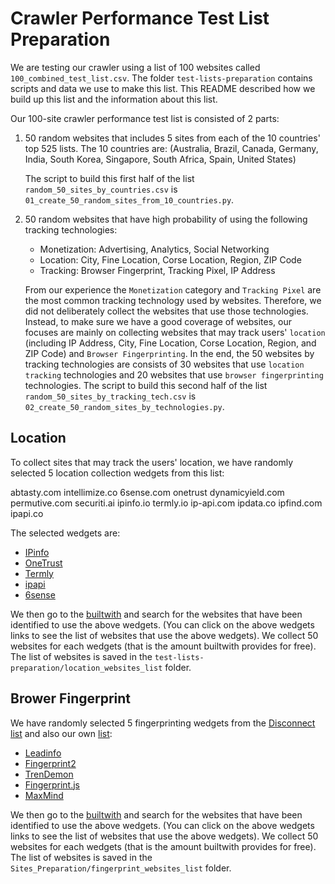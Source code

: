 # Crawler Performance Test List Preparation

We are testing our crawler using a list of 100 websites called `100_combined_test_list.csv`. The folder `test-lists-preparation` contains scripts and data we use to make this list. This README described how we build up this list and the information about this list.

Our 100-site crawler performance test list is consisted of 2 parts:

1. 50 random websites that includes 5 sites from each of the 10 countries' top 525 lists. The 10 countries are: (Australia, Brazil, Canada, Germany, India, South Korea, Singapore, South Africa, Spain, United States)

   The script to build this first half of the list `random_50_sites_by_countries.csv` is `01_create_50_random_sites_from_10_countries.py`.

2. 50 random websites that have high probability of using the following tracking technologies:

   - Monetization: Advertising, Analytics, Social Networking
   - Location: City, Fine Location, Corse Location, Region, ZIP Code
   - Tracking: Browser Fingerprint, Tracking Pixel, IP Address

   From our experience the `Monetization` category and `Tracking Pixel` are the most common tracking technology used by websites. Therefore, we did not deliberately collect the websites that use those technologies. Instead, to make sure we have a good coverage of websites, our focuses are mainly on collecting websites that may track users' `location` (including IP Address, City, Fine Location, Corse Location, Region, and ZIP Code) and `Browser Fingerprinting`. In the end, the 50 websites by tracking technologies are consists of 30 websites that use `location tracking` technologies and 20 websites that use `browser fingerprinting` technologies. The script to build this second half of the list `random_50_sites_by_tracking_tech.csv` is `02_create_50_random_sites_by_technologies.py`.

## Location

To collect sites that may track the users' location, we have randomly selected 5 location collection wedgets from this list:

abtasty.com
intellimize.co
6sense.com
onetrust
dynamicyield.com
permutive.com
securiti.ai
ipinfo.io
termly.io
ip-api.com
ipdata.co
ipfind.com
ipapi.co

The selected wedgets are:

- [IPinfo](https://trends.builtwith.com/websitelist/IPinfo)
- [OneTrust](https://trends.builtwith.com/websitelist/OneTrust)
- [Termly](https://trends.builtwith.com/websitelist/Termly)
- [ipapi](https://trends.builtwith.com/websitelist/ipapi)
- [6sense](https://trends.builtwith.com/websitelist/6sense)

We then go to the [builtwith](https://builtwith.com/) and search for the websites that have been identified to use the above wedgets. (You can click on the above wedgets links to see the list of websites that use the above wedgets). We collect 50 websites for each wedgets (that is the amount builtwith provides for free). The list of websites is saved in the `test-lists-preparation/location_websites_list` folder.

## Brower Fingerprint

We have randomly selected 5 fingerprinting wedgets from the [Disconnect list](https://github.com/disconnectme/disconnect-tracking-protection/blob/master/services.json) and also our own [list](https://github.com/privacy-tech-lab/privacy-pioneer/blob/7e46e745ef226ec157c24a207937205b8f9963e2/src/assets/keywords.json#L50):

- [Leadinfo](https://trends.builtwith.com/websitelist/Leadinfo)
- [Fingerprint2](https://trends.builtwith.com/javascript/Fingerprint2)
- [TrenDemon](https://trends.builtwith.com/websitelist/TrenDemon)
- [Fingerprint.js](https://trends.builtwith.com/websitelist/Fingerprint.js)
- [MaxMind](https://trends.builtwith.com/websitelist/MaxMind)

We then go to the [builtwith](https://builtwith.com/) and search for the websites that have been identified to use the above wedgets. (You can click on the above wedgets links to see the list of websites that use the above wedgets). We collect 50 websites for each wedgets (that is the amount builtwith provides for free). The list of websites is saved in the `Sites_Preparation/fingerprint_websites_list` folder.
